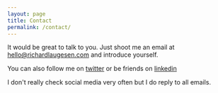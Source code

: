 ```yaml
---
layout: page
title: Contact
permalink: /contact/
---
```


It would be great to talk to you. Just shoot me an email at [hello@richardlaugesen.com](mailto://hello@richardlaugesen.com) and introduce yourself.

You can also follow me on [twitter](https://twitter.com/richardlaugesen) or be friends on [linkedin](https://www.linkedin.com/in/richardlaugesen/)

I don't really check social media very often but I do reply to all emails. 
